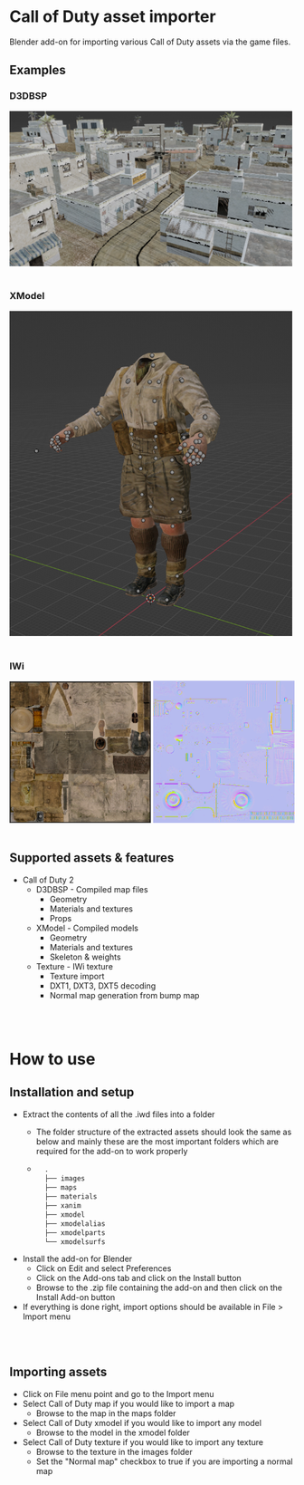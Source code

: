 # Call of Duty asset importer

Blender add-on for importing various Call of Duty assets via the game files.

## Examples
### D3DBSP
<img src="./examples/d3dbsp1.png?raw=true" width="500" height="auto"></img>
<br/>
<br/>

### XModel
<img src="./examples/xmodel1.png?raw=true" width="500" height="auto"></img>
<br/>
<br/>

### IWi
<img src="./examples/iwi1.png?raw=true" width="250" height="auto"></img>
<img src="./examples/iwi2.png?raw=true" width="250" height="auto"></img>
<br/>
<br/>

## Supported assets & features
- Call of Duty 2
    - D3DBSP - Compiled map files
        - Geometry
        - Materials and textures
        - Props
    - XModel - Compiled models
        - Geometry
        - Materials and textures
        - Skeleton & weights
    - Texture - IWi texture
        - Texture import
        - DXT1, DXT3, DXT5 decoding
        - Normal map generation from bump map

<br/>
<br/>

# How to use
## Installation and setup
- Extract the contents of all the .iwd files into a folder
    - The folder structure  of the extracted assets should look the same as below and mainly these are the most  important folders which are required for the add-on to work properly

    - ```
        .
        ├── images
        ├── maps
        ├── materials
        ├── xanim
        ├── xmodel
        ├── xmodelalias
        ├── xmodelparts
        └── xmodelsurfs
        ```
- Install the add-on for Blender
    - Click on Edit and select Preferences
    - Click on the Add-ons tab and click on the Install button
    - Browse to the .zip file containing the add-on and then click on the Install Add-on button
- If everything is done right, import options should be available in File > Import menu

<br/>
<br/>

## Importing assets
- Click on File menu point and go to the Import menu
- Select Call of Duty map if you would like to import a map
    - Browse to the map in the maps folder
- Select Call of Duty xmodel if you would like to import any model
    - Browse to the model in the xmodel folder
- Select Call of Duty texture if you would like to import any texture
    - Browse to the texture in the images folder
    - Set the "Normal map" checkbox to true if you are importing a normal map


